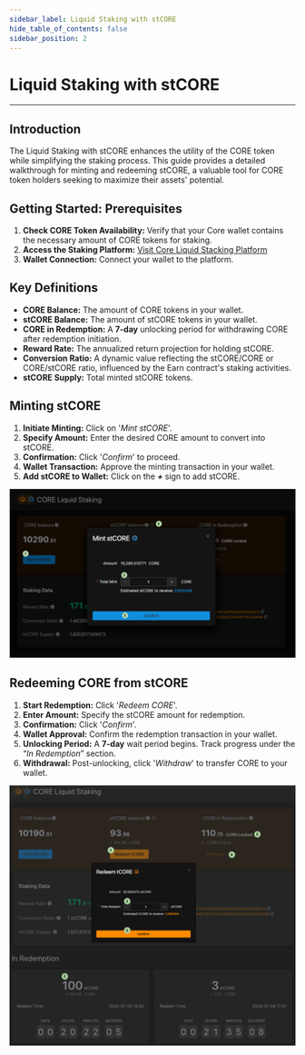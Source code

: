 ```yaml
---
sidebar_label: Liquid Staking with stCORE
hide_table_of_contents: false
sidebar_position: 2
---
```


# Liquid Staking with stCORE
---

## Introduction
The Liquid Staking with stCORE enhances the utility of the CORE token while simplifying the staking process. This guide provides a detailed walkthrough for minting and redeeming stCORE, a valuable tool for CORE token holders seeking to maximize their assets' potential.

## Getting Started: Prerequisites

1. **Check CORE Token Availability:** Verify that your Core wallet contains the necessary amount of CORE tokens for staking.
2. **Access the Staking Platform:** [Visit Core Liquid Stacking Platform](https://stake.coredao.org/stcore)
3. **Wallet Connection:** Connect your wallet to the platform.

## Key Definitions

* **CORE Balance:** The amount of CORE tokens in your wallet.
* **stCORE Balance:** The amount of stCORE tokens in your wallet.
* **CORE in Redemption:** A **7-day** unlocking period for withdrawing CORE after redemption initiation.
* **Reward Rate:** The annualized return projection for holding stCORE.
* **Conversion Ratio:** A dynamic value reflecting the stCORE/CORE or CORE/stCORE ratio, influenced by the Earn contract's staking activities.
* **stCORE Supply:** Total minted stCORE tokens.

## Minting stCORE

1. **Initiate Minting:** Click on '_Mint stCORE_'.
2. **Specify Amount:** Enter the desired CORE amount to convert into stCORE.
3. **Confirmation:** Click '_Confirm_' to proceed.
4. **Wallet Transaction:** Approve the minting transaction in your wallet.
5. **Add stCORE to Wallet:** Click on the **_+_** sign to add stCORE.
 
![minitng-stCORE](../../../../static/img/stCore/mint-stcore.png)

## Redeeming CORE from stCORE

1. **Start Redemption:** Click '_Redeem CORE_'.
2. **Enter Amount:** Specify the stCORE amount for redemption.
3. **Confirmation:** Click '_Confirm_'.
4. **Wallet Approval:** Confirm the redemption transaction in your wallet.
5. **Unlocking Period:** A **7-day** wait period begins. Track progress under the “_In Redemption_” section.
6. **Withdrawal:** Post-unlocking, click '_Withdraw_' to transfer CORE to your wallet.

 
![minitng-stCORE](../../../../static/img/stCore/redeem-stcore.png)
